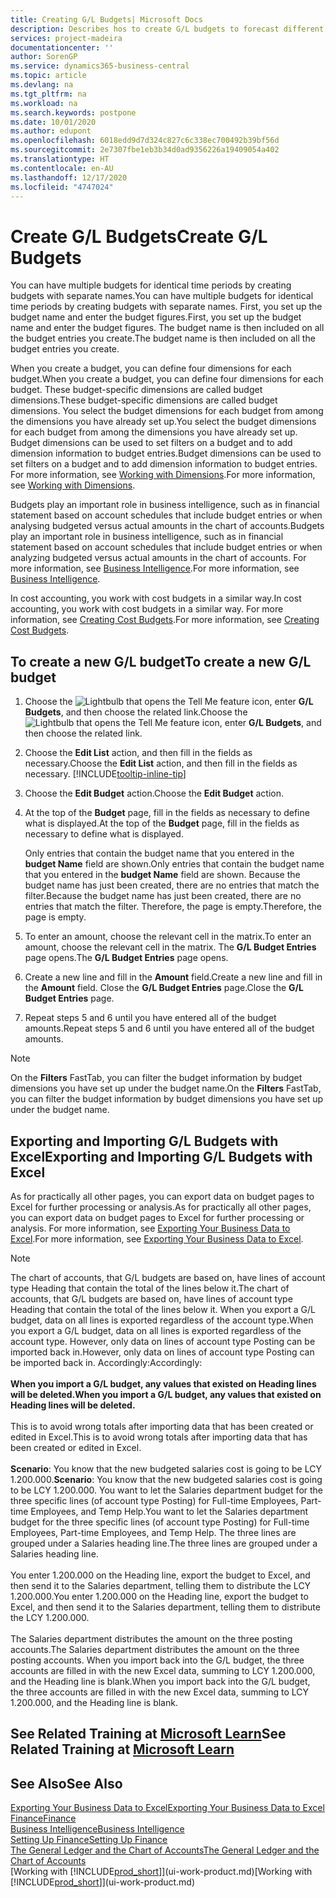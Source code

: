 ```yaml
---
title: Creating G/L Budgets| Microsoft Docs
description: Describes hos to create G/L budgets to forecast different financial activities and assign dimensions for business intelligence purposes.
services: project-madeira
documentationcenter: ''
author: SorenGP
ms.service: dynamics365-business-central
ms.topic: article
ms.devlang: na
ms.tgt_pltfrm: na
ms.workload: na
ms.search.keywords: postpone
ms.date: 10/01/2020
ms.author: edupont
ms.openlocfilehash: 6018edd9d7d324c827c6c338ec700492b39bf56d
ms.sourcegitcommit: 2e7307fbe1eb3b34d0ad9356226a19409054a402
ms.translationtype: HT
ms.contentlocale: en-AU
ms.lasthandoff: 12/17/2020
ms.locfileid: "4747024"
---
```

# <a name="create-gl-budgets"></a><span data-ttu-id="e2237-103">Create G/L Budgets</span><span class="sxs-lookup"><span data-stu-id="e2237-103">Create G/L Budgets</span></span>
<span data-ttu-id="e2237-104">You can have multiple budgets for identical time periods by creating budgets with separate names.</span><span class="sxs-lookup"><span data-stu-id="e2237-104">You can have multiple budgets for identical time periods by creating budgets with separate names.</span></span> <span data-ttu-id="e2237-105">First, you set up the budget name and enter the budget figures.</span><span class="sxs-lookup"><span data-stu-id="e2237-105">First, you set up the budget name and enter the budget figures.</span></span> <span data-ttu-id="e2237-106">The budget name is then included on all the budget entries you create.</span><span class="sxs-lookup"><span data-stu-id="e2237-106">The budget name is then included on all the budget entries you create.</span></span>  

<span data-ttu-id="e2237-107">When you create a budget, you can define four dimensions for each budget.</span><span class="sxs-lookup"><span data-stu-id="e2237-107">When you create a budget, you can define four dimensions for each budget.</span></span> <span data-ttu-id="e2237-108">These budget-specific dimensions are called budget dimensions.</span><span class="sxs-lookup"><span data-stu-id="e2237-108">These budget-specific dimensions are called budget dimensions.</span></span> <span data-ttu-id="e2237-109">You select the budget dimensions for each budget from among the dimensions you have already set up.</span><span class="sxs-lookup"><span data-stu-id="e2237-109">You select the budget dimensions for each budget from among the dimensions you have already set up.</span></span> <span data-ttu-id="e2237-110">Budget dimensions can be used to set filters on a budget and to add dimension information to budget entries.</span><span class="sxs-lookup"><span data-stu-id="e2237-110">Budget dimensions can be used to set filters on a budget and to add dimension information to budget entries.</span></span> <span data-ttu-id="e2237-111">For more information, see [Working with Dimensions](finance-dimensions.md).</span><span class="sxs-lookup"><span data-stu-id="e2237-111">For more information, see [Working with Dimensions](finance-dimensions.md).</span></span>

<span data-ttu-id="e2237-112">Budgets play an important role in business intelligence, such as in financial statement based on account schedules that include budget entries or when analysing budgeted versus actual amounts in the chart of accounts.</span><span class="sxs-lookup"><span data-stu-id="e2237-112">Budgets play an important role in business intelligence, such as in financial statement based on account schedules that include budget entries or when analyzing budgeted versus actual amounts in the chart of accounts.</span></span> <span data-ttu-id="e2237-113">For more information, see [Business Intelligence](bi.md).</span><span class="sxs-lookup"><span data-stu-id="e2237-113">For more information, see [Business Intelligence](bi.md).</span></span>

<span data-ttu-id="e2237-114">In cost accounting, you work with cost budgets in a similar way.</span><span class="sxs-lookup"><span data-stu-id="e2237-114">In cost accounting, you work with cost budgets in a similar way.</span></span> <span data-ttu-id="e2237-115">For more information, see [Creating Cost Budgets](finance-create-cost-budgets.md).</span><span class="sxs-lookup"><span data-stu-id="e2237-115">For more information, see [Creating Cost Budgets](finance-create-cost-budgets.md).</span></span>    

## <a name="to-create-a-new-gl-budget"></a><span data-ttu-id="e2237-116">To create a new G/L budget</span><span class="sxs-lookup"><span data-stu-id="e2237-116">To create a new G/L budget</span></span>  
1. <span data-ttu-id="e2237-117">Choose the ![Lightbulb that opens the Tell Me feature](media/ui-search/search_small.png "Tell me what you want to do") icon, enter **G/L Budgets**, and then choose the related link.</span><span class="sxs-lookup"><span data-stu-id="e2237-117">Choose the ![Lightbulb that opens the Tell Me feature](media/ui-search/search_small.png "Tell me what you want to do") icon, enter **G/L Budgets**, and then choose the related link.</span></span>  
2. <span data-ttu-id="e2237-118">Choose the **Edit List** action, and then fill in the fields as necessary.</span><span class="sxs-lookup"><span data-stu-id="e2237-118">Choose the **Edit List** action, and then fill in the fields as necessary.</span></span> [!INCLUDE[tooltip-inline-tip](includes/tooltip-inline-tip_md.md)]  
3. <span data-ttu-id="e2237-119">Choose the **Edit Budget** action.</span><span class="sxs-lookup"><span data-stu-id="e2237-119">Choose the **Edit Budget** action.</span></span>
4. <span data-ttu-id="e2237-120">At the top of the **Budget** page, fill in the fields as necessary to define what is displayed.</span><span class="sxs-lookup"><span data-stu-id="e2237-120">At the top of the **Budget** page, fill in the fields as necessary to define what is displayed.</span></span>  

    <span data-ttu-id="e2237-121">Only entries that contain the budget name that you entered in the **budget Name** field are shown.</span><span class="sxs-lookup"><span data-stu-id="e2237-121">Only entries that contain the budget name that you entered in the **budget Name** field are shown.</span></span> <span data-ttu-id="e2237-122">Because the budget name has just been created, there are no entries that match the filter.</span><span class="sxs-lookup"><span data-stu-id="e2237-122">Because the budget name has just been created, there are no entries that match the filter.</span></span> <span data-ttu-id="e2237-123">Therefore, the page is empty.</span><span class="sxs-lookup"><span data-stu-id="e2237-123">Therefore, the page is empty.</span></span>  
5. <span data-ttu-id="e2237-124">To enter an amount, choose the relevant cell in the matrix.</span><span class="sxs-lookup"><span data-stu-id="e2237-124">To enter an amount, choose the relevant cell in the matrix.</span></span> <span data-ttu-id="e2237-125">The **G/L Budget Entries** page opens.</span><span class="sxs-lookup"><span data-stu-id="e2237-125">The **G/L Budget Entries** page opens.</span></span>  
6. <span data-ttu-id="e2237-126">Create a new line and fill in the **Amount** field.</span><span class="sxs-lookup"><span data-stu-id="e2237-126">Create a new line and fill in the **Amount** field.</span></span> <span data-ttu-id="e2237-127">Close the **G/L Budget Entries** page.</span><span class="sxs-lookup"><span data-stu-id="e2237-127">Close the **G/L Budget Entries** page.</span></span>  
7. <span data-ttu-id="e2237-128">Repeat steps 5 and 6 until you have entered all of the budget amounts.</span><span class="sxs-lookup"><span data-stu-id="e2237-128">Repeat steps 5 and 6 until you have entered all of the budget amounts.</span></span>  

> [!NOTE]  
>  <span data-ttu-id="e2237-129">On the **Filters** FastTab, you can filter the budget information by budget dimensions you have set up under the budget name.</span><span class="sxs-lookup"><span data-stu-id="e2237-129">On the **Filters** FastTab, you can filter the budget information by budget dimensions you have set up under the budget name.</span></span>

## <a name="exporting-and-importing-gl-budgets-with-excel"></a><span data-ttu-id="e2237-130">Exporting and Importing G/L Budgets with Excel</span><span class="sxs-lookup"><span data-stu-id="e2237-130">Exporting and Importing G/L Budgets with Excel</span></span>
<span data-ttu-id="e2237-131">As for practically all other pages, you can export data on budget pages to Excel for further processing or analysis.</span><span class="sxs-lookup"><span data-stu-id="e2237-131">As for practically all other pages, you can export data on budget pages to Excel for further processing or analysis.</span></span> <span data-ttu-id="e2237-132">For more information, see [Exporting Your Business Data to Excel](about-export-data.md).</span><span class="sxs-lookup"><span data-stu-id="e2237-132">For more information, see [Exporting Your Business Data to Excel](about-export-data.md).</span></span>

> [!NOTE]
> <span data-ttu-id="e2237-133">The chart of accounts, that G/L budgets are based on, have lines of account type Heading that contain the total of the lines below it.</span><span class="sxs-lookup"><span data-stu-id="e2237-133">The chart of accounts, that G/L budgets are based on, have lines of account type Heading that contain the total of the lines below it.</span></span> <span data-ttu-id="e2237-134">When you export a G/L budget, data on all lines is exported regardless of the account type.</span><span class="sxs-lookup"><span data-stu-id="e2237-134">When you export a G/L budget, data on all lines is exported regardless of the account type.</span></span> <span data-ttu-id="e2237-135">However, only data on lines of account type Posting can be imported back in.</span><span class="sxs-lookup"><span data-stu-id="e2237-135">However, only data on lines of account type Posting can be imported back in.</span></span> <span data-ttu-id="e2237-136">Accordingly:</span><span class="sxs-lookup"><span data-stu-id="e2237-136">Accordingly:</span></span> <br /><br /> <span data-ttu-id="e2237-137">**When you import a G/L budget, any values that existed on Heading lines will be deleted.**</span><span class="sxs-lookup"><span data-stu-id="e2237-137">**When you import a G/L budget, any values that existed on Heading lines will be deleted.**</span></span> <br /><br /> <span data-ttu-id="e2237-138">This is to avoid wrong totals after importing data that has been created or edited in Excel.</span><span class="sxs-lookup"><span data-stu-id="e2237-138">This is to avoid wrong totals after importing data that has been created or edited in Excel.</span></span><br /><br /> <span data-ttu-id="e2237-139">**Scenario**: You know that the new budgeted salaries cost is going to be LCY 1.200.000.</span><span class="sxs-lookup"><span data-stu-id="e2237-139">**Scenario**: You know that the new budgeted salaries cost is going to be LCY 1.200.000.</span></span> <span data-ttu-id="e2237-140">You want to let the Salaries department budget for the three specific lines (of account type Posting) for Full-time Employees, Part-time Employees, and Temp Help.</span><span class="sxs-lookup"><span data-stu-id="e2237-140">You want to let the Salaries department budget for the three specific lines (of account type Posting) for Full-time Employees, Part-time Employees, and Temp Help.</span></span> <span data-ttu-id="e2237-141">The three lines are grouped under a Salaries heading line.</span><span class="sxs-lookup"><span data-stu-id="e2237-141">The three lines are grouped under a Salaries heading line.</span></span><br /><br /><span data-ttu-id="e2237-142">You enter 1.200.000 on the Heading line, export the budget to Excel, and then send it to the Salaries department, telling them to distribute the LCY 1.200.000.</span><span class="sxs-lookup"><span data-stu-id="e2237-142">You enter 1.200.000 on the Heading line, export the budget to Excel, and then send it to the Salaries department, telling them to distribute the LCY 1.200.000.</span></span><br /><br /> <span data-ttu-id="e2237-143">The Salaries department distributes the amount on the three posting accounts.</span><span class="sxs-lookup"><span data-stu-id="e2237-143">The Salaries department distributes the amount on the three posting accounts.</span></span> <span data-ttu-id="e2237-144">When you import back into the G/L budget, the three accounts are filled in with the new Excel data, summing to LCY 1.200.000, and the Heading line is blank.</span><span class="sxs-lookup"><span data-stu-id="e2237-144">When you import back into the G/L budget, the three accounts are filled in with the new Excel data, summing to LCY 1.200.000, and the Heading line is blank.</span></span>

## <a name="see-related-training-at-microsoft-learn"></a><span data-ttu-id="e2237-145">See Related Training at [Microsoft Learn](/learn/modules/budgets-exchange-rates-dynamics-365-business-central/index)</span><span class="sxs-lookup"><span data-stu-id="e2237-145">See Related Training at [Microsoft Learn](/learn/modules/budgets-exchange-rates-dynamics-365-business-central/index)</span></span>

## <a name="see-also"></a><span data-ttu-id="e2237-146">See Also</span><span class="sxs-lookup"><span data-stu-id="e2237-146">See Also</span></span>
[<span data-ttu-id="e2237-147">Exporting Your Business Data to Excel</span><span class="sxs-lookup"><span data-stu-id="e2237-147">Exporting Your Business Data to Excel</span></span>](about-export-data.md)  
[<span data-ttu-id="e2237-148">Finance</span><span class="sxs-lookup"><span data-stu-id="e2237-148">Finance</span></span>](finance.md)  
[<span data-ttu-id="e2237-149">Business Intelligence</span><span class="sxs-lookup"><span data-stu-id="e2237-149">Business Intelligence</span></span>](bi.md)  
[<span data-ttu-id="e2237-150">Setting Up Finance</span><span class="sxs-lookup"><span data-stu-id="e2237-150">Setting Up Finance</span></span>](finance-setup-finance.md)  
[<span data-ttu-id="e2237-151">The General Ledger and the Chart of Accounts</span><span class="sxs-lookup"><span data-stu-id="e2237-151">The General Ledger and the Chart of Accounts</span></span>](finance-general-ledger.md)  
<span data-ttu-id="e2237-152">[Working with [!INCLUDE[prod_short](includes/prod_short.md)]](ui-work-product.md)</span><span class="sxs-lookup"><span data-stu-id="e2237-152">[Working with [!INCLUDE[prod_short](includes/prod_short.md)]](ui-work-product.md)</span></span>  

